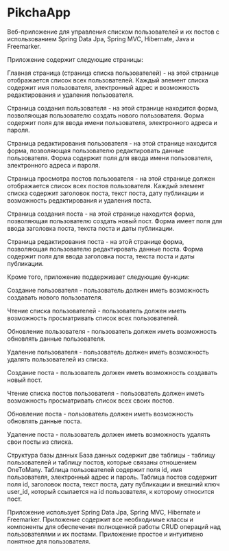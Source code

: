 # PikchaApp

Веб-приложение для управления списком пользователей и их постов с использованием Spring Data Jpa, Spring MVC, Hibernate, Java и Freemarker.

Приложение содержит следующие страницы:

Главная страница (страница списка пользователей) - на этой странице отображается список всех пользователей. Каждый элемент списка содержит имя пользователя, электронный адрес и возможность редактирования и удаления пользователя.

Страница создания пользователя - на этой странице находится форма, позволяющая пользователю создать нового пользователя. Форма содержит поля для ввода имени пользователя, электронного адреса и пароля.

Страница редактирования пользователя - на этой странице находится форма, позволяющая пользователю редактировать данные пользователя. Форма содержит поля для ввода имени пользователя, электронного адреса и пароля.

Страница просмотра постов пользователя - на этой странице должен отображается список всех постов пользователя. Каждый элемент списка содержит заголовок поста, текст поста, дату публикации и возможность редактирования и удаления поста.

Страница создания поста - на этой странице находится форма, позволяющая пользователю создать новый пост. Форма имеет поля для ввода заголовка поста, текста поста и даты публикации.

Страница редактирования поста - на этой странице форма, позволяющая пользователю редактировать данные поста. Форма содержит поля для ввода заголовка поста, текста поста и даты публикации.

Кроме того, приложение поддерживает следующие функции:

Создание пользователя - пользователь должен иметь возможность создавать нового пользователя.

Чтение списка пользователей - пользователь должен иметь возможность просматривать список всех пользователей.

Обновление пользователя - пользователь должен иметь возможность обновлять данные пользователя.

Удаление пользователя - пользователь должен иметь возможность удалять пользователей из списка.

Создание поста - пользователь должен иметь возможность создавать новый пост.

Чтение списка постов пользователя - пользователь должен иметь возможность просматривать список всех своих постов.

Обновление поста - пользователь должен иметь возможность обновлять данные поста.

Удаление поста - пользователь должен иметь возможность удалять свои посты из списка.

Структура базы данных
База данных содержит две таблицы - таблицу пользователей и таблицу постов, которые связаны отношением OneToMany. Таблица пользователей содержит поля id, имя пользователя, электронный адрес и пароль. Таблица постов содержит поля id, заголовок поста, текст поста, дату публикации и внешний ключ user_id, который ссылается на id пользователя, к которому относится пост.

Приложение использует Spring Data Jpa, Spring MVC, Hibernate и Freemarker.
Приложение содержит все необходимые классы и компоненты для обеспечения полноценной работы CRUD операций над пользователями и их постами.
Приложение простое и интуитивно понятное для пользователя.
